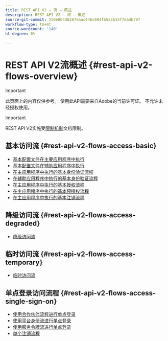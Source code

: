 ```yaml
---
title: REST API V2 — 流 — 概述
description: REST API V2 — 流 — 概述
source-git-commit: 150e064d0287eaac446c694fb5a2633f7ea4b797
workflow-type: tm+mt
source-wordcount: '140'
ht-degree: 0%

---
```



# REST API V2流概述 {#rest-api-v2-flows-overview}

>[!IMPORTANT]
>
> 此页面上的内容仅供参考。 使用此API需要来自Adobe的当前许可证。 不允许未经授权使用。

>[!IMPORTANT]
>
> REST API V2实施受[限制机制](/help/authentication/throttling-mechanism.md)文档限制。

## 基本访问流 {#rest-api-v2-flows-access-basic}

* [基本配置文件在主要应用程序中执行](./basic-access-flows/rest-api-v2-basic-profiles-primary-application-flow.md)
* [基本配置文件在辅助应用程序中执行](./basic-access-flows/rest-api-v2-basic-profiles-secondary-application-flow.md)
* [在主应用程序中执行的基本身份验证流程](./basic-access-flows/rest-api-v2-basic-authentication-primary-application-flow.md)
* [在辅助应用程序中执行的基本身份验证流程](./basic-access-flows/rest-api-v2-basic-authentication-secondary-application-flow.md)
* [在主应用程序中执行的基本授权流程](./basic-access-flows/rest-api-v2-basic-authorization-primary-application-flow.md)
* [在主应用程序中执行的基本预授权流程](./basic-access-flows/rest-api-v2-basic-preauthorization-primary-application-flow.md)
* [在主应用程序中执行的基本注销流程](./basic-access-flows/rest-api-v2-basic-logout-primary-application-flow.md)

## 降级访问流 {#rest-api-v2-flows-access-degraded}

* [降级访问流](./degraded-access-flows/rest-api-v2-access-degraded-flows.md)

## 临时访问流 {#rest-api-v2-flows-access-temporary}

* [临时访问流](./temporary-access-flows/rest-api-v2-access-temporary-flows.md)

## 单点登录访问流程 {#rest-api-v2-flows-access-single-sign-on}

* [使用合作伙伴流程进行单点登录](./single-sign-on-access-flows/rest-api-v2-single-sign-on-partner-flows.md)
* [使用平台身份流进行单点登录](./single-sign-on-access-flows/rest-api-v2-single-sign-on-platform-identity-flows.md)
* [使用服务令牌流进行单点登录](./single-sign-on-access-flows/rest-api-v2-single-sign-on-service-token-flows.md)
* [单个注销流程](./single-sign-on-access-flows/rest-api-v2-single-sign-on-logout-flow.md)
